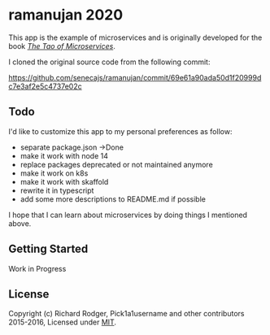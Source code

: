 # ramanujan 2020

This app is the example of microservices and is originally developed for the book [*The Tao of Microservices*](http://bit.ly/rmtaomicro). 

I cloned the original source code from the following commit:

https://github.com/senecajs/ramanujan/commit/69e61a90ada50d1f20999dc7e3af2e5c4737e02c


## Todo

I'd like to customize this app to my personal preferences as follow:

* separate package.json ->Done
* make it work with node 14
* replace packages deprecated or not maintained anymore
* make it work on k8s
* make it work with skaffold
* rewrite it in typescript
* add some more descriptions to README.md if possible

I hope that I can learn about microservices by doing things I mentioned above.


## Getting Started

Work in Progress


## License

Copyright (c) Richard Rodger, Pick1a1username and other contributors 2015-2016, Licensed under [MIT](/LICENSE).
